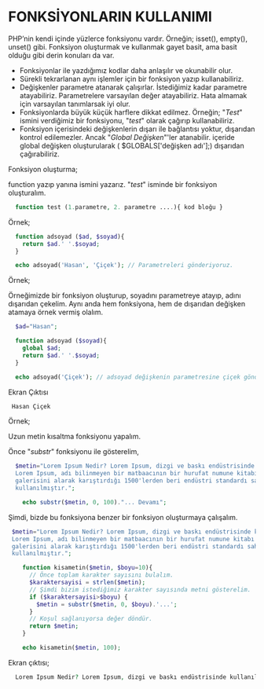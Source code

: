 # FONKSİYONLARIN KULLANIMI

PHP’nin kendi içinde yüzlerce fonksiyonu vardır. Örneğin; isset(), empty(), unset() gibi. Fonksiyon oluşturmak ve kullanmak gayet basit, ama basit olduğu gibi derin konuları da var.

- Fonksiyonlar ile yazdığımız kodlar daha anlaşılır ve okunabilir olur.
- Sürekli tekrarlanan aynı işlemler için bir fonksiyon yazıp kullanabiliriz.
- Değişkenler parametre atanarak çalışırlar. İstediğimiz kadar parametre atayabiliriz. Parametrelere varsayılan değer atayabiliriz. Hata almamak için varsayılan tanımlarsak iyi olur.
- Fonksiyonlarda büyük küçük harflere dikkat edilmez. Örneğin; "*Test*" ismini verdiğimiz bir fonksiyonu, "*test*" olarak çağırıp kullanabiliriz.
- Fonksiyon içerisindeki değişkenlerin dışarı ile bağlantısı yoktur, dışarıdan kontrol edilemezler. Ancak "*Global Değişken*"'ler atanabilir. içeride global değişken oluşturularak (  $GLOBALS['değişken adı'];) dışarıdan çağırabiliriz.

Fonksiyon oluşturma;

function yazıp yanına ismini yazarız. "*test*" isminde bir fonksiyon oluşturalım.

```php
  function test (1.parametre, 2. parametre ....){ kod bloğu }
```

Örnek;

```php
  function adsoyad ($ad, $soyad){
    return $ad.' '.$soyad;
  }

  echo adsoyad('Hasan', 'Çiçek'); // Parametreleri gönderiyoruz.
```

Örnek;

Örneğimizde bir fonksiyon oluşturup, soyadını parametreye atayıp, adını dışarıdan çekelim. Aynı anda hem fonksiyona, hem de dışarıdan değişken atamaya örnek vermiş olalım.

```php
  $ad="Hasan";

  function adsoyad ($soyad){
    global $ad;
    return $ad.' '.$soyad;
  }

  echo adsoyad('Çiçek'); // adsoyad değişkenin parametresine çiçek gönderiyoruz.
```

Ekran Çıktısı

```php
 Hasan Çiçek
```

Örnek;

Uzun metin kısaltma fonksiyonu yapalım.

Önce "*substr*" fonksiyonu ile gösterelim,

```php
  $metin="Lorem Ipsum Nedir? Lorem Ipsum, dizgi ve baskı endüstrisinde kullanılan mıgır metinlerdir.
  Lorem Ipsum, adı bilinmeyen bir matbaacının bir hurufat numune kitabı oluşturmak üzere bir yazı
  galerisini alarak karıştırdığı 1500'lerden beri endüstri standardı sahte metinler olarak
  kullanılmıştır.";

    echo substr($metin, 0, 100)."... Devamı";
```

Şimdi, bizde bu fonksiyona benzer bir fonksiyon oluşturmaya çalışalım.

 ```php
  $metin="Lorem Ipsum Nedir? Lorem Ipsum, dizgi ve baskı endüstrisinde kullanılan mıgır metinlerdir.
  Lorem Ipsum, adı bilinmeyen bir matbaacının bir hurufat numune kitabı oluşturmak üzere bir yazı
  galerisini alarak karıştırdığı 1500'lerden beri endüstri standardı sahte metinler olarak
  kullanılmıştır.";

     function kisametin($metin, $boyu=10){
       // Önce toplam karakter sayısını bulalım.
       $karaktersayisi = strlen($metin);
       // Şimdi bizim istediğimiz karakter sayısında metni gösterelim.
       if ($karaktersayisi>$boyu) {
         $metin = substr($metin, 0, $boyu).'...';
       }
       // Koşul sağlanıyorsa değer döndür.
       return $metin;
     }

     echo kisametin($metin, 100);
 ```

Ekran çıktısı;

```php
  Lorem Ipsum Nedir? Lorem Ipsum, dizgi ve baskı endüstrisinde kullanılan mıgır metinlerdir. Lore...
```
